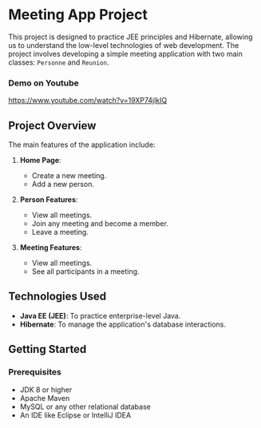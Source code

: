 # Meeting App Project

This project is designed to practice JEE principles and Hibernate, allowing us to understand the low-level technologies of web development. The project involves developing a simple meeting application with two main classes: `Personne` and `Reunion`.

### Demo on Youtube
https://www.youtube.com/watch?v=19XP74jlkIQ

## Project Overview

The main features of the application include:

1. **Home Page**: 
   - Create a new meeting.
   - Add a new person.

2. **Person Features**:
   - View all meetings.
   - Join any meeting and become a member.
   - Leave a meeting.

3. **Meeting Features**:
   - View all meetings.
   - See all participants in a meeting.

## Technologies Used

- **Java EE (JEE)**: To practice enterprise-level Java.
- **Hibernate**: To manage the application's database interactions.

## Getting Started

### Prerequisites

- JDK 8 or higher
- Apache Maven
- MySQL or any other relational database
- An IDE like Eclipse or IntelliJ IDEA

